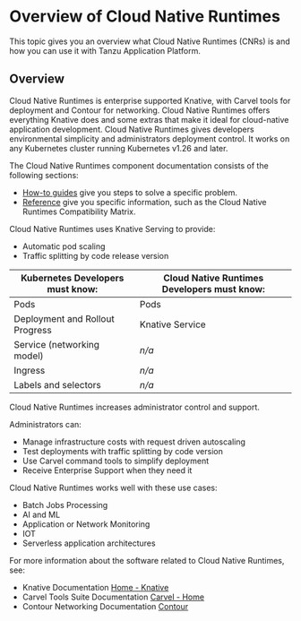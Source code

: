 # Overview of Cloud Native Runtimes

This topic gives you an overview what Cloud Native Runtimes (CNRs) is and how you can use it with
Tanzu Application Platform.

## <a id="overview"></a> Overview

Cloud Native Runtimes is enterprise supported Knative, with Carvel tools for deployment and Contour for networking.
Cloud Native Runtimes offers everything Knative does and some extras that make it ideal for cloud-native application development.
Cloud Native Runtimes gives developers environmental simplicity and administrators deployment control. It works on any Kubernetes cluster running Kubernetes v1.26 and later.

The Cloud Native Runtimes component documentation consists of the following sections:

- [How-to guides](how-to-guides/index.hbs.md) give you steps to solve a specific problem.
- [Reference](reference/index.hbs.md) give you specific information, such as the Cloud Native Runtimes Compatibility Matrix.

Cloud Native Runtimes uses Knative Serving to provide:

- Automatic pod scaling
- Traffic splitting by code release version

| Kubernetes Developers must know: | Cloud Native Runtimes Developers must know: |
|----------------------------------|---------------------------------------------|
| Pods                             | Pods                                        |
| Deployment and Rollout Progress  | Knative Service                             |
| Service (networking model)       |_n/a_                                        |
| Ingress                          |_n/a_                                        |
| Labels and selectors             |_n/a_                                        |

Cloud Native Runtimes increases administrator control and support.

Administrators can:

- Manage infrastructure costs with request driven autoscaling
- Test deployments with traffic splitting by code version
- Use Carvel command tools to simplify deployment
- Receive Enterprise Support when they need it

Cloud Native Runtimes works well with these use cases:

- Batch Jobs Processing
- AI and ML
- Application or Network Monitoring
- IOT
- Serverless application architectures

For more information about the software related to Cloud Native Runtimes, see:

- Knative Documentation [Home - Knative](https://knative.dev/docs/)
- Carvel Tools Suite Documentation [Carvel - Home](https://carvel.dev/)
- Contour Networking Documentation [Contour](https://projectcontour.io/)
